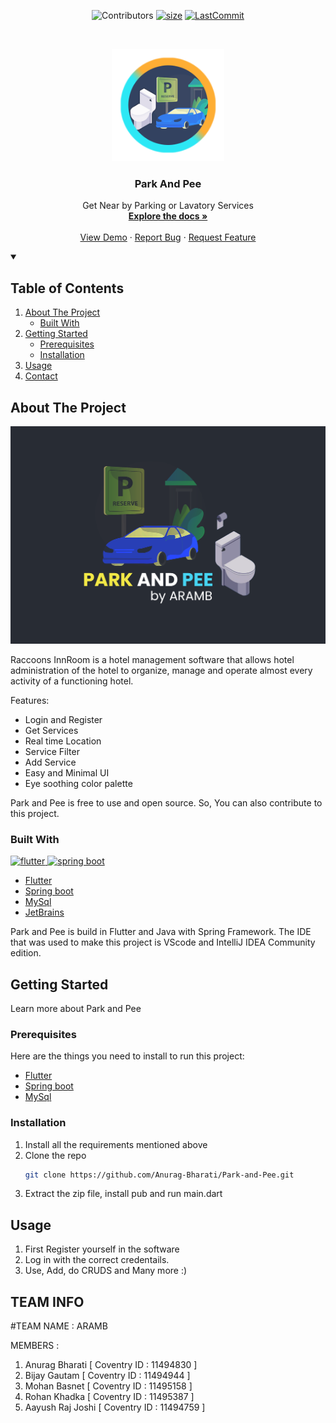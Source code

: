 <!--
*** Thanks othneildrew for providing this template
-->
<div align="center">
  
![Contributors][contributors-shield]
[![size][size-shield]][size-url]
[![LastCommit][lastCommit-shield]][size-url]

</div>

<!-- PROJECT LOGO -->
<br />
<p align="center">
  <a href="https://github.com/Anurag-Bharati/Park-and-Pee">
    <img src="https://github.com/Anurag-Bharati/Park-and-Pee/blob/main/profile_parknpee.png" alt="Logo" width="180" height="180">
  </a>

  <h3 align="center">Park And Pee</h3>
 
  <p align="center"> </p>

  <p align="center">
    Get Near by Parking or Lavatory Services 
    <br />
    <a href="https://github.com/Anurag-Bharati/Park-and-Pee"><strong>Explore the docs »</strong></a>
    <br />
    <br />
    <a href="https://github.com/Anurag-Bharati/Park-and-Pee">View Demo</a>
    ·
    <a href="https://github.com/Anurag-Bharati/Park-and-Pee/issues">Report Bug</a>
    ·
    <a href="https://github.com/Anurag-Bharati/Park-and-Pee/issues">Request Feature</a>
  </p>
</p>



<!-- TABLE OF CONTENTS -->

<details open="open">
  <summary><h2>Table of Contents</summary>
  <ol>
    <li>
      <a href="#about-the-project">About The Project</a>
      <ul>
        <li><a href="#built-with">Built With</a></li>
      </ul>
    </li>
    <li>
      <a href="#getting-started">Getting Started</a>
      <ul>
        <li><a href="#prerequisites">Prerequisites</a></li>
        <li><a href="#installation">Installation</a></li>
      </ul>
    </li>
    <li><a href="#usage">Usage</a></li>
    <li><a href="#contact">Contact</a></li>
  </ol>
</details>



<!-- ABOUT THE PROJECT -->
## About The Project



  ![Product Name Screen Shot](https://github.com/Anurag-Bharati/Park-and-Pee/blob/main/cover_parknpee.png)


Raccoons InnRoom is a hotel management software that allows hotel administration of the hotel to organize, manage and operate almost every activity of a functioning hotel.

Features:
* Login and Register
* Get Services 
* Real time Location
* Service Filter
* Add Service
* Easy and Minimal UI
* Eye soothing color palette



Park and Pee is free to use and open source. So, You can also contribute to this project. 

### Built With
<p align="left"> <a href="https://flutter.dev/" target="_blank"> <img src="https://sangams.com.np/wp-content/uploads/2021/02/flutter-logo-sharing.png" alt="flutter" width="937" height="461"/> </a> <a href="https://spring.io/" target="_blank"> <img src="https://cdn.programadoresbrasil.com.br/wp-content/uploads/2021/05/Spring-BOOT-Interview-questions-1.jpg" alt="spring boot" width="937" height="461"/> </a></p>
  
* [Flutter](https://flutter.dev)
* [Spring boot](https://spring.io/)
* [MySql](https://www.mysql.com/)
* [JetBrains](https://www.jetbrains.com/idea/)

Park and Pee is build in Flutter and Java with Spring Framework. The IDE that was used to make this project is VScode and IntelliJ IDEA Community edition.


<!-- GETTING STARTED -->
## Getting Started

Learn more about Park and Pee 

### Prerequisites

Here are the things you need to install to run this project:

* [Flutter](https://flutter.dev)
* [Spring boot](https://spring.io/)
* [MySql](https://www.mysql.com/)


### Installation

1. Install all the requirements mentioned above
2. Clone the repo
   ```sh
   git clone https://github.com/Anurag-Bharati/Park-and-Pee.git
   ```
3. Extract the zip file, install pub and run main.dart

<!-- USAGE EXAMPLES -->
## Usage

1. First Register yourself in the software
2. Log in with the correct credentails.
3. Use, Add, do CRUDS and Many more :)



<!-- CONTACT -->
## TEAM INFO

#TEAM NAME : ARAMB

MEMBERS :

1) Anurag Bharati  [ Coventry ID : 11494830 ]
2) Bijay Gautam    [ Coventry ID : 11494944 ]
3) Mohan Basnet    [ Coventry ID : 11495158 ]
4) Rohan Khadka    [ Coventry ID : 11495387 ]
5) Aayush Raj Joshi    [ Coventry ID : 11494759 ]
  
  
[contributors-shield]:https://img.shields.io/github/contributors/Anurag-Bharati/Park-And-Pee?style=for-the-badge
[size-shield]:https://img.shields.io/github/repo-size/Anurag-Bharati/Park-And-Pee?style=for-the-badge
[size-url]: https://github.com/Anurag-Bharati/Park-And-Pee
[lastCommit-shield]:https://img.shields.io/github/last-commit/Anurag-Bharati/Park-And-Pee?style=for-the-badge
